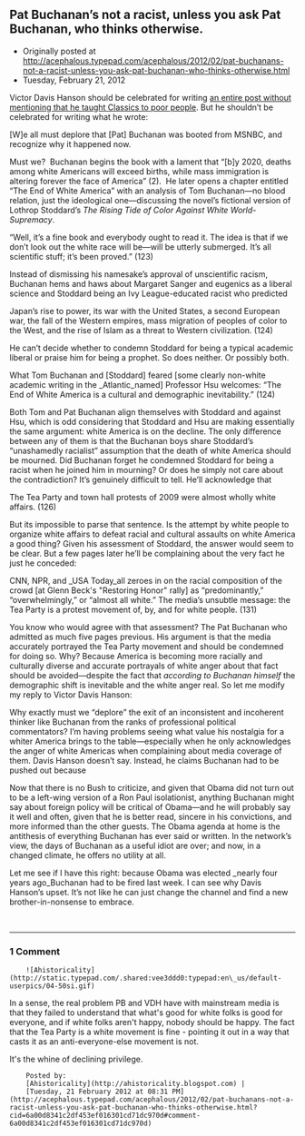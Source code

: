 ## Pat Buchanan’s not a racist, unless you ask Pat Buchanan, who thinks otherwise.

 * Originally posted at http://acephalous.typepad.com/acephalous/2012/02/pat-buchanans-not-a-racist-unless-you-ask-pat-buchanan-who-thinks-otherwise.html
 * Tuesday, February 21, 2012



Victor Davis Hanson should be celebrated for writing [an entire post without mentioning that he taught Classics to poor people](http://www.nationalreview.com/corner/291582/buchanan-was-no-longer-useful-victor-davis-hanson). But he shouldn’t be celebrated for writing what he wrote:

[W]e all must deplore that [Pat] Buchanan was booted from MSNBC, and recognize why it happened now.

Must we?  Buchanan begins the book with a lament that “[b]y 2020, deaths among white Americans will exceed births, while mass immigration is altering forever the face of America” (2).  He later opens a chapter entitled “The End of White America” with an analysis of Tom Buchanan—no blood relation, just the ideological one—discussing the novel’s fictional version of Lothrop Stoddard’s _The Rising Tide of Color Against White World-Supremacy_.

“Well, it’s a fine book and everybody ought to read it. The idea is that if we don’t look out the white race will be—will be utterly submerged. It’s all scientific stuff; it’s been proved.” (123)

Instead of dismissing his namesake’s approval of unscientific racism, Buchanan hems and haws about Margaret Sanger and eugenics as a liberal science and Stoddard being an Ivy League-educated racist who predicted

Japan’s rise to power, its war with the United States, a second European war, the fall of the Western empires, mass migration of peoples of color to the West, and the rise of Islam as a threat to Western civilization. (124)

He can’t decide whether to condemn Stoddard for being a typical academic liberal or praise him for being a prophet. So does neither. Or possibly both.

What Tom Buchanan and [Stoddard] feared [some clearly non-white academic writing in the _Atlantic_named] Professor Hsu welcomes: “The End of White America is a cultural and demographic inevitability.” (124)

Both Tom and Pat Buchanan align themselves with Stoddard and against Hsu, which is odd considering that Stoddard and Hsu are making essentially the same argument: white America is on the decline. The only difference between any of them is that the Buchanan boys share Stoddard’s “unashamedly racialist” assumption that the death of white America should be mourned. Did Buchanan forget he condemned Stoddard for being a racist when he joined him in mourning? Or does he simply not care about the contradiction? It’s genuinely difficult to tell. He’ll acknowledge that

The Tea Party and town hall protests of 2009 were almost wholly white affairs. (126)

But its impossible to parse that sentence. Is the attempt by white people to organize white affairs to defeat racial and cultural assaults on white America a good thing? Given his assessment of Stoddard, the answer would seem to be clear. But a few pages later he’ll be complaining about the very fact he just he conceded:

CNN, NPR, and _USA Today_all zeroes in on the racial composition of the crowd [at Glenn Beck's "Restoring Honor" rally] as “predominantly,” “overwhelmingly,” or “almost all white.” The media’s unsubtle message: the Tea Party is a protest movement of, by, and for white people. (131)

You know who would agree with that assessment? The Pat Buchanan who admitted as much five pages previous. His argument is that the media accurately portrayed the Tea Party movement and should be condemned for doing so. Why? Because America is becoming more racially and culturally diverse and accurate portrayals of white anger about that fact should be avoided—despite the fact that _according to Buchanan himself_ the demographic shift is inevitable and the white anger real. So let me modify my reply to Victor Davis Hanson:

Why exactly must we “deplore” the exit of an inconsistent and incoherent thinker like Buchanan from the ranks of professional political commentators? I’m having problems seeing what value his nostalgia for a whiter America brings to the table—especially when he only acknowledges the anger of white Americas when complaining about media coverage of them. Davis Hanson doesn’t say. Instead, he claims Buchanan had to be pushed out because

Now that there is no Bush to criticize, and given that Obama did not turn out to be a left-wing version of a Ron Paul isolationist, anything Buchanan might say about foreign policy will be critical of Obama—and he will probably say it well and often, given that he is better read, sincere in his convictions, and more informed than the other guests. The Obama agenda at home is the antithesis of everything Buchanan has ever said or written. In the network’s view, the days of Buchanan as a useful idiot are over; and now, in a changed climate, he offers no utility at all.

Let me see if I have this right: because Obama was elected _nearly four years ago_Buchanan had to be fired last week. I can see why Davis Hanson’s upset. It’s not like he can just change the channel and find a new brother-in-nonsense to embrace.

 

		

* * *

### 1 Comment 

		

                
[]()

	

		![Ahistoricality](http://static.typepad.com/.shared:vee3ddd0:typepad:en\_us/default-userpics/04-50si.gif)
	

	

		

In a sense, the real problem PB and VDH have with mainstream media is that they failed to understand that what's good for white folks is good for everyone, and if white folks aren't happy, nobody should be happy. The fact that the Tea Party is a white movement is fine - pointing it out in a way that casts it as an anti-everyone-else movement is not.

It's the whine of declining privilege.

	

		Posted by:
		[Ahistoricality](http://ahistoricality.blogspot.com) |
		[Tuesday, 21 February 2012 at 08:31 PM](http://acephalous.typepad.com/acephalous/2012/02/pat-buchanans-not-a-racist-unless-you-ask-pat-buchanan-who-thinks-otherwise.html?cid=6a00d8341c2df453ef016301cd71dc970d#comment-6a00d8341c2df453ef016301cd71dc970d)

		

        
